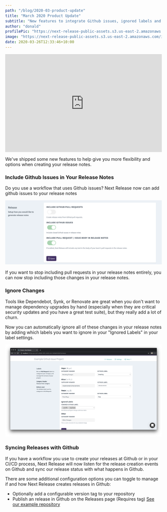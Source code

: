 ```yaml
---
path: "/blog/2020-03-product-update"
title: "March 2020 Product Update"
subtitle: "New features to integrate Github issues, ignored labels and more"
author: "donald"
profilePic: "https://next-release-public-assets.s3.us-east-2.amazonaws.com/donald_profile_pic.jpeg"
image: "https://next-release-public-assets.s3.us-east-2.amazonaws.com/include-github-issues.png"
date: 2020-03-26T12:33:46+10:00
---
```


<div style="position: relative; padding-bottom: 62.5%; height: 0;"><iframe src="https://www.loom.com/embed/fb7997232c194f3fb82044fa835bf302" frameborder="0" webkitallowfullscreen mozallowfullscreen allowfullscreen style="position: absolute; top: 0; left: 0; width: 100%; height: 100%;"></iframe></div>

We've shipped some new features to help give you more flexibility and options when creating your release notes.

### Include Github Issues in Your Release Notes

Do you use a workflow that uses Github issues? Next Release now can add github issues to your release notes

![Include Github Issues in Your Release Notes](../../src/images/screenshots/include-github-issues.png)

If you want to stop including pull requests in your release notes entirely, you can now stop including those changes
in your release notes.

### Ignore Changes

Tools like Dependebot, Synk, or Renovate are great when you don't want to manage dependency upgrades by hand (especially when they are
critical security updates and you have a great test suite), but they really add a lot of churn.

Now you can automatically ignore all of these changes in your release notes by adding which labels you want to ignore
in your "Ignored Labels" in your label settings.

![Ignore Changes with labels!](../../src/images/screenshots/ignored-labels.png)

### Syncing Releases with Github

If you have a workflow you use to create your releases at Github or in your CI/CD process, Next Release will now
listen for the release creation events on Github and sync our release status with what happens in Github.

There are some additional configuration options you can toggle to manage if and how Next Release creates releases in Github:

-   Optionally add a configurable version tag to your repository
-   Publish an release in Github on the Releases page (Requires tag) [See our example repository](https://github.com/nextreleaseio/next-release/releases)
